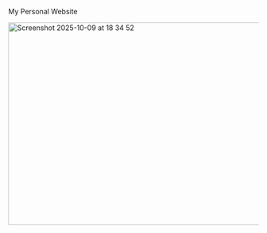 My Personal Website

<img width="1150" height="409" alt="Screenshot 2025-10-09 at 18 34 52" src="https://github.com/user-attachments/assets/bfea90c9-b8d8-4135-bb69-877ac46494e4" />
